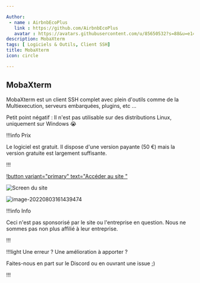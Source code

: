 ```yaml
---

Author: 
 - name : AirbnbEcoPlus
   link : https://github.com/AirbnbEcoPlus
   avatar : https://avatars.githubusercontent.com/u/85650532?s=88&u=e1468004ed9c1e901e9742f91a307e27bd942f8f&v=4
description: MobaXterm
tags: [ Logiciels & Outils, Client SSH]
title: MobaXterm
icon: circle

---
```


## MobaXterm

MobaXterm est un client SSH complet avec plein d'outils comme de la Multiexecution, serveurs embarquées, plugins, etc ...

Petit point négatif : Il n'est pas utilisable sur des distributions Linux, uniquement sur Windows :sob:

!!!info Prix 

Le logiciel est gratuit. Il dispose d'une version payante (50 €) mais la version gratuite est largement suffisante.

!!!

[!button variant="primary" text="Accéder au site "](https://mobaxterm.mobatek.net/)

![Screen du site](C:\Users\wolfy\AppData\Roaming\Typora\typora-user-images\image-20220803161145666.png)

![image-20220803161439474](C:\Users\wolfy\AppData\Roaming\Typora\typora-user-images\image-20220803161439474.png)

!!!info Info 

Ceci n'est pas sponsorisé par le site ou l'entreprise en question. Nous ne sommes pas non plus affilié à leur entreprise. 

!!!

!!!light Une erreur ? Une amélioration à apporter ? 

Faites-nous en part sur le Discord ou en ouvrant une issue ;)

 !!!

